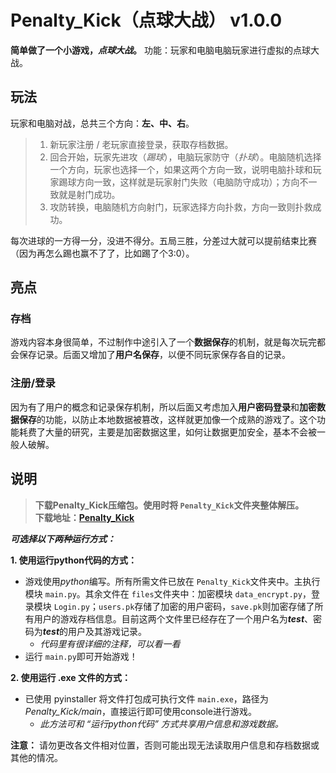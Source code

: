 # Penalty_Kick（点球大战） v1.0.0

**简单做了一个小游戏，*点球大战*。**
功能：玩家和电脑电脑玩家进行虚拟的点球大战。

## 玩法

玩家和电脑对战，总共三个方向：**左、中、右**。

> 1. 新玩家注册 / 老玩家直接登录，获取存档数据。
> 2. 回合开始，玩家先进攻（*踢球*），电脑玩家防守（*扑球*）。电脑随机选择一个方向，玩家也选择一个，如果这两个方向一致，说明电脑扑球和玩家踢球方向一致，这样就是玩家射门失败（电脑防守成功）；方向不一致就是射门成功。
> 3. 攻防转换，电脑随机方向射门，玩家选择方向扑救，方向一致则扑救成功。

每次进球的一方得一分，没进不得分。五局三胜，分差过大就可以提前结束比赛（因为再怎么踢也赢不了了，比如踢了个3:0）。

## 亮点

### 存档

游戏内容本身很简单，不过制作中途引入了一个**数据保存**的机制，就是每次玩完都会保存记录。后面又增加了**用户名保存**，以便不同玩家保存各自的记录。

### 注册/登录

因为有了用户的概念和记录保存机制，所以后面又考虑加入**用户密码登录**和**加密数据保存**的功能，以防止本地数据被篡改，这样就更加像一个成熟的游戏了。这个功能耗费了大量的研究，主要是加密数据这里，如何让数据更加安全，基本不会被一般人破解。

## 说明

>**下载Penalty_Kick压缩包。使用时将 `Penalty_Kick`文件夹整体解压。**  
**下载地址：[Penalty_Kick](https://github.com/FutureRainfall/Penalty_Kick/releases/download/v1.0.0/Penalty_Kick.zip "下载")**

***可选择以下两种运行方式：***

**1. 使用运行python代码的方式：**

- 游戏使用*python*编写。所有所需文件已放在 `Penalty_Kick`文件夹中。主执行模块 `main.py`。其余文件在 `files`文件夹中：加密模块 `data_encrypt.py`，登录模块 `Login.py`；`users.pk`存储了加密的用户密码，`save.pk`则加密存储了所有用户的游戏存档信息。目前这两个文件里已经存在了一个用户名为***test***、密码为***test***的用户及其游戏记录。
  - *代码里有很详细的注释，可以看一看*
- 运行 `main.py`即可开始游戏！

**2. 使用运行 .exe 文件的方式：**

- 已使用 pyinstaller 将文件打包成可执行文件 `main.exe`，路径为*Penalty_Kick/main*，直接运行即可使用console进行游戏。
  - *此方法可和 “运行python代码” 方式共享用户信息和游戏数据。*

**注意：** 请勿更改各文件相对位置，否则可能出现无法读取用户信息和存档数据或其他的情况。
